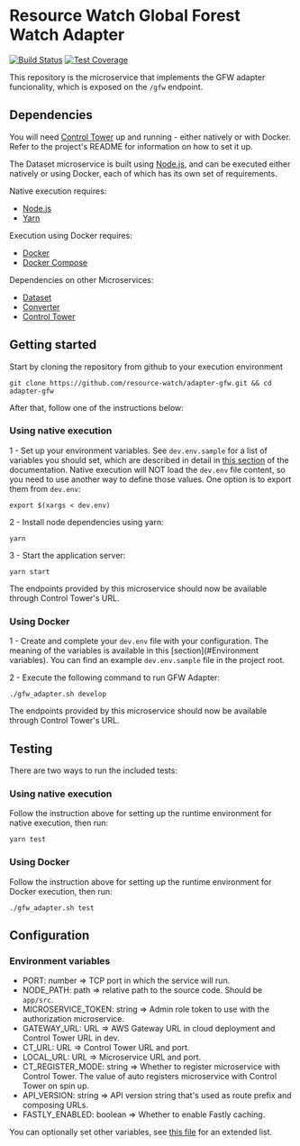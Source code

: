 # Resource Watch Global Forest Watch Adapter

[![Build Status](https://travis-ci.com/resource-watch/adapter-gfw.svg?branch=dev)](https://travis-ci.com/resource-watch/adapter-gfw)
[![Test Coverage](https://api.codeclimate.com/v1/badges/ab671d1627547f12813a/test_coverage)](https://codeclimate.com/github/resource-watch/adapter-gfw/test_coverage)

This repository is the microservice that implements the GFW adapter
funcionality, which is exposed on the `/gfw` endpoint.

## Dependencies

You will need [Control Tower](https://github.com/resource-watch/control-tower) up and running - either natively or with Docker. Refer to the project's README for information on how to set it up.

The Dataset microservice is built using [Node.js](https://nodejs.org/en/), and can be executed either natively or using Docker, each of which has its own set of requirements.

Native execution requires:

- [Node.js](https://nodejs.org/en/)
- [Yarn](https://yarnpkg.com/)

Execution using Docker requires:

- [Docker](https://www.docker.com/)
- [Docker Compose](https://docs.docker.com/compose/)

Dependencies on other Microservices:

- [Dataset](https://github.com/resource-watch/dataset/)
- [Converter](https://github.com/resource-watch/converter)
- [Control Tower](https://github.com/resource-watch/control-tower)


## Getting started

Start by cloning the repository from github to your execution environment

```
git clone https://github.com/resource-watch/adapter-gfw.git && cd adapter-gfw
```

After that, follow one of the instructions below:

### Using native execution

1 - Set up your environment variables. See `dev.env.sample` for a list of variables you should set, which are described in detail in [this section](#environment-variables) of the documentation. Native execution will NOT load the `dev.env` file content, so you need to use another way to define those values. One option is to export them from `dev.env`:
```
export $(xargs < dev.env)
```

2 - Install node dependencies using yarn:
```
yarn
```

3 - Start the application server:
```
yarn start
```

The endpoints provided by this microservice should now be available through Control Tower's URL.

### Using Docker

1 - Create and complete your `dev.env` file with your configuration. The meaning of the variables is available in this [section](#Environment variables). You can find an example `dev.env.sample` file in the project root.

2 - Execute the following command to run GFW Adapter:

```
./gfw_adapter.sh develop
```

The endpoints provided by this microservice should now be available through Control Tower's URL.

## Testing

There are two ways to run the included tests:

### Using native execution

Follow the instruction above for setting up the runtime environment for native execution, then run:
```
yarn test
```

### Using Docker

Follow the instruction above for setting up the runtime environment for Docker execution, then run:
```
./gfw_adapter.sh test
```

## Configuration

### Environment variables

- PORT: number => TCP port in which the service will run.
- NODE_PATH: path => relative path to the source code. Should be `app/src`.
- MICROSERVICE_TOKEN: string => Admin role token to use with the authorization microservice.
- GATEWAY_URL: URL => AWS Gateway URL in cloud deployment and Control Tower URL in dev.
- CT_URL: URL => Control Tower URL and port.
- LOCAL_URL: URL => Microservice URL and port.
- CT_REGISTER_MODE: string => Whether to register microservice with Control Tower. The value of auto registers microservice with Control Tower on spin up.
- API_VERSION: string => API version string that's used as route prefix and composing URLs.
- FASTLY_ENABLED: boolean => Whether to enable Fastly caching.

You can optionally set other variables, see [this file](config/custom-environment-variables.json) for an extended list.